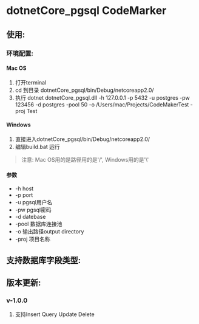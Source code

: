 # dotnetCore_pgsql CodeMarker
## 使用: 
### 环境配置: 
#### Mac OS
1. 打开terminal
2. cd 到目录 dotnetCore_pgsql/bin/Debug/netcoreapp2.0/
3. 执行 dotnet dotnetCore_pgsql.dll -h 127.0.0.1 -p 5432 -u postgres -pw 123456 -d postgres -pool 50 -o /Users/mac/Projects/CodeMakerTest -proj Test
#### Windows
1. 直接进入dotnetCore_pgsql/bin/Debug/netcoreapp2.0/
2. 编辑build.bat 运行
> 注意: Mac OS用的是路径用的是'/', Windows用的是'\\'
#### 参数
- -h host
- -p port
- -u pgsql用户名
- -pw pgsql密码
- -d datebase
- -pool 数据库连接池
- -o 输出路径output directory
- -proj 项目名称
## 支持数据库字段类型: 
## 版本更新: 
### v-1.0.0
1. 支持Insert Query Update Delete
